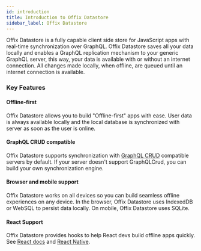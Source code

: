 ```yaml
---
id: introduction
title: Introduction to Offix Datastore
sidebar_label: Offix Datastore
---
```


Offix Datastore is a fully capable client side store for
JavaScript apps with real-time synchronization over GraphQL.
Offix Datastore saves all your data locally and enables a GraphQL replication mechanism to your generic GraphQL server,
this way, your data is available with or without an internet connection.
All changes made locally, when offline, are queued until an internet connection is available.

### Key Features

#### Offline-first

Offix Datastore allows you to build "Offline-first" apps with ease.
User data is always available locally and the local database is
synchronized with server as soon as the user is online.

#### GraphQL CRUD compatible

Offix Datastore supports synchronization with [GraphQL CRUD](https://graphqlcrud.org/) compatible servers by default.
If your server doesn't support GraphQLCrud, you can build your own synchronization engine.

#### Browser and mobile support

Offix Datastore works on all devices so you can build seamless offline experiences on any device.
In the browser, Offix Datastore uses IndexedDB or WebSQL to persist data locally.
On mobile, Offix Datastore uses SQLite.

#### React Support

Offix Datastore provides hooks to help React devs build offline apps quickly. See [React docs](react.md) and [React Native](react-native.md).

